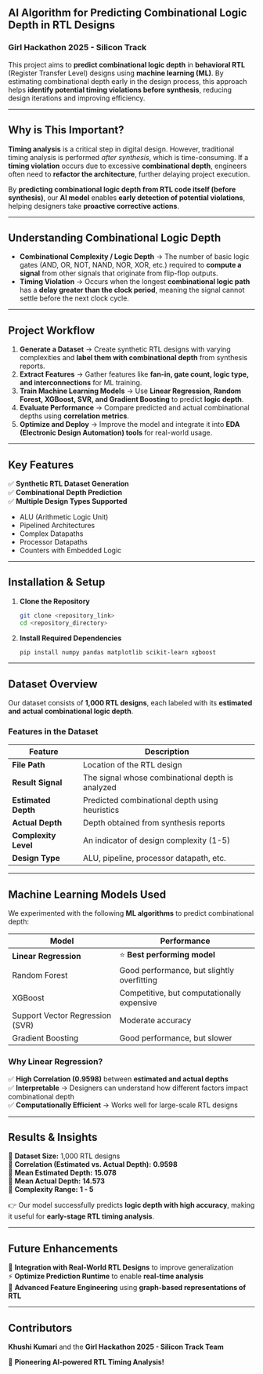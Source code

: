## **AI Algorithm for Predicting Combinational Logic Depth in RTL Designs**  
### **Girl Hackathon 2025 - Silicon Track**  

This project aims to **predict combinational logic depth** in **behavioral RTL** (Register Transfer Level) designs using **machine learning (ML)**. By estimating combinational depth early in the design process, this approach helps **identify potential timing violations before synthesis**, reducing design iterations and improving efficiency.

---

## **Why is This Important?**  
**Timing analysis** is a critical step in digital design. However, traditional timing analysis is performed *after synthesis*, which is time-consuming. If a **timing violation** occurs due to excessive **combinational depth**, engineers often need to **refactor the architecture**, further delaying project execution.  

By **predicting combinational logic depth from RTL code itself (before synthesis)**, our **AI model** enables **early detection of potential violations**, helping designers take **proactive corrective actions**.

---

## **Understanding Combinational Logic Depth**  
- **Combinational Complexity / Logic Depth** → The number of basic logic gates (AND, OR, NOT, NAND, NOR, XOR, etc.) required to **compute a signal** from other signals that originate from flip-flop outputs.  
- **Timing Violation** → Occurs when the longest **combinational logic path** has a **delay greater than the clock period**, meaning the signal cannot settle before the next clock cycle.  

---

## **Project Workflow**  
1. **Generate a Dataset** → Create synthetic RTL designs with varying complexities and **label them with combinational depth** from synthesis reports.  
2. **Extract Features** → Gather features like **fan-in, gate count, logic type, and interconnections** for ML training.  
3. **Train Machine Learning Models** → Use **Linear Regression, Random Forest, XGBoost, SVR, and Gradient Boosting** to predict **logic depth**.  
4. **Evaluate Performance** → Compare predicted and actual combinational depths using **correlation metrics**.  
5. **Optimize and Deploy** → Improve the model and integrate it into **EDA (Electronic Design Automation) tools** for real-world usage.  

---

## **Key Features**  
✅ **Synthetic RTL Dataset Generation**  
✅ **Combinational Depth Prediction**  
✅ **Multiple Design Types Supported**  
- ALU (Arithmetic Logic Unit)  
- Pipelined Architectures  
- Complex Datapaths  
- Processor Datapaths  
- Counters with Embedded Logic  

---

## **Installation & Setup**  
1. **Clone the Repository**  
   ```bash
   git clone <repository_link>
   cd <repository_directory>
   ```
2. **Install Required Dependencies**  
   ```bash
   pip install numpy pandas matplotlib scikit-learn xgboost
   ```

---

## **Dataset Overview**  
Our dataset consists of **1,000 RTL designs**, each labeled with its **estimated and actual combinational logic depth**.  

### **Features in the Dataset**  
| Feature | Description |
|---------|------------|
| **File Path** | Location of the RTL design |
| **Result Signal** | The signal whose combinational depth is analyzed |
| **Estimated Depth** | Predicted combinational depth using heuristics |
| **Actual Depth** | Depth obtained from synthesis reports |
| **Complexity Level** | An indicator of design complexity (1-5) |
| **Design Type** | ALU, pipeline, processor datapath, etc. |

---

## **Machine Learning Models Used**  
We experimented with the following **ML algorithms** to predict combinational depth:

| Model | Performance |
|-------|------------|
| **Linear Regression** | ⭐ **Best performing model** |
| Random Forest | Good performance, but slightly overfitting |
| XGBoost | Competitive, but computationally expensive |
| Support Vector Regression (SVR) | Moderate accuracy |
| Gradient Boosting | Good performance, but slower |

### **Why Linear Regression?**  
✅ **High Correlation (0.9598)** between **estimated and actual depths**  
✅ **Interpretable** → Designers can understand how different factors impact combinational depth  
✅ **Computationally Efficient** → Works well for large-scale RTL designs  

---

## **Results & Insights**  
📌 **Dataset Size:** 1,000 RTL designs  
📌 **Correlation (Estimated vs. Actual Depth):** **0.9598**  
📌 **Mean Estimated Depth:** **15.078**  
📌 **Mean Actual Depth:** **14.573**  
📌 **Complexity Range:** **1 - 5**  

👉 Our model successfully predicts **logic depth with high accuracy**, making it useful for **early-stage RTL timing analysis**.

---

## **Future Enhancements**  
🚀 **Integration with Real-World RTL Designs** to improve generalization  
⚡ **Optimize Prediction Runtime** to enable **real-time analysis**  
🧠 **Advanced Feature Engineering** using **graph-based representations of RTL**  

---

## **Contributors**  
**Khushi Kumari** and the **Girl Hackathon 2025 - Silicon Track Team**  

🚀 **Pioneering AI-powered RTL Timing Analysis!**
